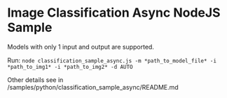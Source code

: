 # Image Classification Async NodeJS Sample

Models with only 1 input and output are supported.

Run:
`node classification_sample_async.js -m *path_to_model_file* -i *path_to_img1* -i *path_to_img2* -d AUTO`

Other details see in /samples/python/classification_sample_async/README.md
